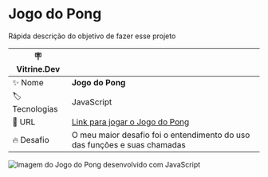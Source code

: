 # Jogo do Pong

Rápida descrição do objetivo de fazer esse projeto

| :placard: Vitrine.Dev |     |
| -------------  | --- |
| :sparkles: Nome        | **Jogo do Pong**
| :label: Tecnologias | JavaScript
| :rocket: URL         | [Link para jogar o Jogo do Pong](https://editor.p5js.org/hillpng/full/mG3vwvNFj)
| :fire: Desafio     | O meu maior desafio foi o entendimento do uso das funções e suas chamadas

<!-- Inserir imagem com a #vitrinedev ao final do link -->
<img alt="Imagem do Jogo do Pong desenvolvido com JavaScript" src="https://github.com/linda-brandao/jogoDoPong/assets/92096252/880d7eed-6e60-4b99-b15c-06645da45bff">
